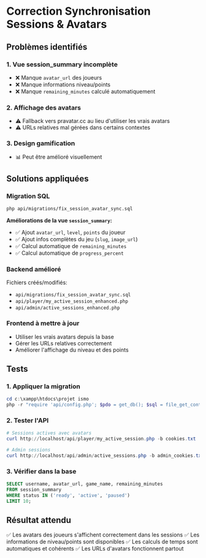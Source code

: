 # Correction Synchronisation Sessions & Avatars

## Problèmes identifiés

### 1. Vue session_summary incomplète
- ❌ Manque `avatar_url` des joueurs
- ❌ Manque informations niveau/points
- ❌ Manque `remaining_minutes` calculé automatiquement

### 2. Affichage des avatars
- ⚠️ Fallback vers pravatar.cc au lieu d'utiliser les vrais avatars
- ⚠️ URLs relatives mal gérées dans certains contextes

### 3. Design gamification
- 📊 Peut être amélioré visuellement

## Solutions appliquées

### Migration SQL
```bash
php api/migrations/fix_session_avatar_sync.sql
```

**Améliorations de la vue `session_summary`:**
- ✅ Ajout `avatar_url`, `level`, `points` du joueur
- ✅ Ajout infos complètes du jeu (`slug`, `image_url`)
- ✅ Calcul automatique de `remaining_minutes`
- ✅ Calcul automatique de `progress_percent`

### Backend amélioré
Fichiers créés/modifiés:
- `api/migrations/fix_session_avatar_sync.sql`
- `api/player/my_active_session_enhanced.php`
- `api/admin/active_sessions_enhanced.php`

### Frontend à mettre à jour
- Utiliser les vrais avatars depuis la base
- Gérer les URLs relatives correctement
- Améliorer l'affichage du niveau et des points

## Tests

### 1. Appliquer la migration
```powershell
cd c:\xampp\htdocs\projet ismo
php -r "require 'api/config.php'; $pdo = get_db(); $sql = file_get_contents('api/migrations/fix_session_avatar_sync.sql'); $pdo->exec($sql); echo 'Migration OK\n';"
```

### 2. Tester l'API
```powershell
# Sessions actives avec avatars
curl http://localhost/api/player/my_active_session.php -b cookies.txt

# Admin sessions
curl http://localhost/api/admin/active_sessions.php -b admin_cookies.txt
```

### 3. Vérifier dans la base
```sql
SELECT username, avatar_url, game_name, remaining_minutes 
FROM session_summary 
WHERE status IN ('ready', 'active', 'paused')
LIMIT 10;
```

## Résultat attendu

✅ Les avatars des joueurs s'affichent correctement dans les sessions
✅ Les informations de niveau/points sont disponibles
✅ Les calculs de temps sont automatiques et cohérents
✅ Les URLs d'avatars fonctionnent partout
